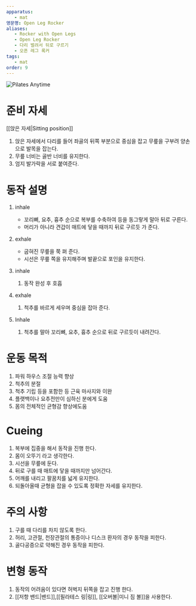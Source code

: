```yaml
---
apparatus:
   - mat
영문명: Open Leg Rocker
aliases:
   - Rocker with Open Legs
   - Open Leg Rocker
   - 다리 벌려서 뒤로 구르기
   - 오픈 레그 록커
tags:
   - mat
order: 9
---
```



![Pilates Anytime](https://youtu.be/E4FSgzPlUcs?si=eBzGzCBWRll0fk_L)

# 준비 자세

[[앉은 자세|Sitting position]]

1. 앉은 자세에서 다리를 들어 좌골의 뒤쪽 부분으로 중심을 잡고 무릎을 구부려 양손으로 발목을 잡는다.
2. 무릎 너비는 골반 너비를 유지한다.
3. 엄지 발가락을 서로 붙여준다.

# 동작 설명

1. inhale
   - 꼬리뼈, 요추, 흉추 순으로 복부를 수축하여 등을 동그랗게 말아 뒤로 구른다.
   - 머리가 아니라 견갑이 매트에 닿을 때까지 뒤로 구르듯 가 준다.

2. exhale
   - 굽혀진 무릎을 쭉 펴 준다.
   - 시선은 무릎 쪽을 유지해주며 발끝으로 포인을 유지한다.
3. inhale
   1. 동작 완성 후 호흡
4. exhale
   1. 척추를 바르게 세우며 중심을 잡아 준다.
5. Inhale
   1. 척추를 말아 꼬리뼈, 요추, 흉추 순으로 뒤로 구르듯이 내려간다.

# 운동 목적

1. 파워 하우스 조절 능력 향상
2. 척추의 분절
3. 척추 기립 등을 포함한 등 근육 마사지와 이완
4. 플랫백이나 요추전만이 심하신 분에게 도움
5. 몸의 전체적인 균형감 향상에도움

# Cueing

1. 복부에 집중을 해서 동작을 진행 한다.
2. 몸이 오뚜기 라고 생각한다.
3. 시선을 무릎에 둔다.
4. 뒤로 구를 때 매트에 닿을 때까지만 넘어간다.
5. 어깨를 내리고 팔꿈치를 넓게 유지한다.
6. 되돌아올때 균형을 잡을 수 있도록 정확한 자세를 유지한다.

# 주의 사항

1. 구를 때 다리를 차지 않도록 한다.
2. 허리, 고관절, 천장관절의 통증이나 디스크 환자의 경우 동작을 피한다.
3. 골다공증으로 약해진 경우 동작을 피한다.

# 변형 동작

1. 동작의 어려움이 있다면 허벅지 뒤쪽을 잡고 진행 한다.
2. [[저항 밴드|밴드]],[[필라테스 링|링]], [[오버볼|미니 짐 볼]]을 사용한다.

